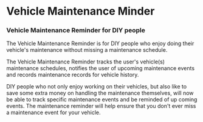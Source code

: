 #  Vehicle Maintenance Minder #

### Vehicle Maintenance Reminder for DIY people ###
The Vehicle Maintenance Reminder is for DIY people who enjoy doing their vehicle's maintenance without missing a maintenance schedule. 

The Vehicle Maintenance Reminder tracks the user's vehicle(s) maintenance schedules, notifies the user of upcoming maintenance events and records maintenance records for vehicle history.

DIY people who not only enjoy working on their vehicles, but also like to save some extra money on handling the maintenance themselves, will now be able to track specific maintenance events and be reminded of up coming events. The maintenance reminder will help ensure that you don't ever miss a maintenance event for your vehicle.